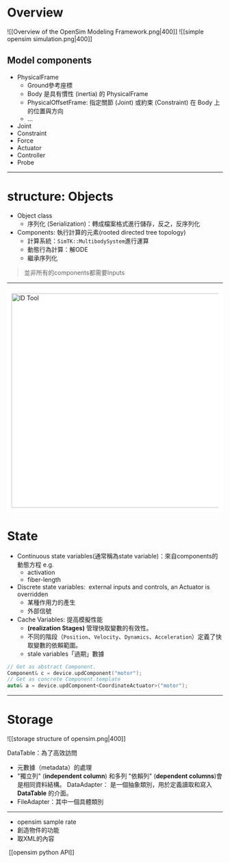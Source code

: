 # Overview
![[Overview of the OpenSim Modeling Framework.png|400]]
![[simple opensim simulation.png|400]]
## Model components
- PhysicalFrame
	- Ground參考座標
	- Body 是具有慣性 (inertia) 的 PhysicalFrame
	- PhysicalOffsetFrame: 指定關節 (Joint) 或約束 (Constraint) 在 Body 上的位置與方向
	- ...
- Joint
- Constraint
- Force
- Actuator
- Controller
- Probe

---
# structure: Objects
- Object class
	- 序列化 (Serialization)：轉成檔案格式進行儲存，反之，反序列化
- Components: 執行計算的元素(rooted directed tree topology)
	- 計算系統：`SimTK::MultibodySystem`進行運算
	- 動態行為計算：解ODE
	- 繼承序列化
>並非所有的components都需要Inputs

---
<div style="background-color: white; padding: 10px;">
<img src="D:\Notes\Exoskeleton-Control-Note\documents\Simulation\opensim\model's System and a State object.png" alt="ID Tool" width="500"/></div>

# State
- Continuous state variables(通常稱為state variable)：來自components的動態方程 e.g.
	- activation
	- fiber-length
- Discrete state variables:  external inputs and controls, an Actuator is overridden
	- 某種作用力的產生
	- 外部信號
- Cache Variables: 提高模擬性能
	- **(realization Stages)** 管理快取變數的有效性。
	- 不同的階段（`Position`、`Velocity`、`Dynamics`、`Acceleration`）定義了快取變數的依賴範圍。
	- stale variables「過期」數據

```C++
// Get as abstract Component.
Component& c = device.updComponent("motor");
// Get as concrete Component.template
auto& a = device.updComponent<CoordinateActuator>("motor");
```

---
# Storage
![[storage structure of opensim.png|400]]

DataTable：為了高效訪問
- 元數據（metadata）的處理
- "獨立列" (**independent column**) 和多列 "依賴列" (**dependent columns**)會是相同資料結構。
DataAdapter： 是一個抽象類別，用於定義讀取和寫入 **DataTable** 的介面。
- FileAdapter：其中一個具體類別

---
- opensim sample rate
- 創造物件的功能
- 取XML的內容

 [[opensim python API]]